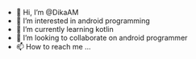 - 👋 Hi, I’m @DikaAM
- 👀 I’m interested in android programming
- 🌱 I’m currently learning kotlin
- 💞️ I’m looking to collaborate on android programmer
- 📫 How to reach me ...

<!---
DikaAM/DikaAM is a ✨ special ✨ repository because its `README.md` (this file) appears on your GitHub profile.
You can click the Preview link to take a look at your changes.
--->
